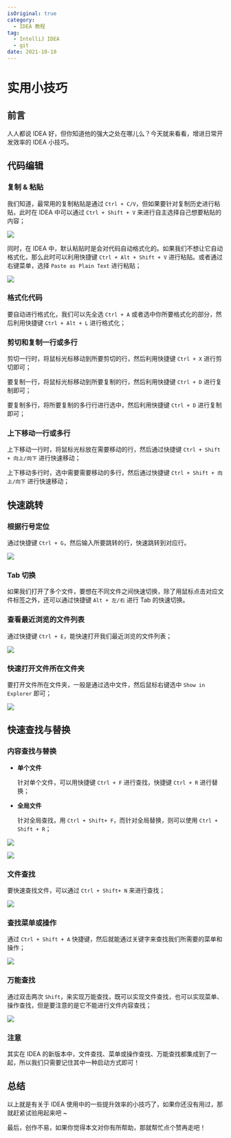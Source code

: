 ```yaml
---
isOriginal: true
category:
  - IDEA 教程
tag:
  - IntelliJ IDEA
  - git
date: 2021-10-10
---
```


# 实用小技巧

## 前言

人人都说 IDEA 好，但你知道他的强大之处在哪儿么？今天就来看看，增进日常开发效率的 IDEA 小技巧。

## 代码编辑

### 复制 & 粘贴

我们知道，最常用的复制粘贴是通过 `Ctrl + C/V`，但如果要针对复制历史进行粘贴，此时在 IDEA 中可以通过 `Ctrl + Shift + V` 来进行自主选择自己想要粘贴的内容；

![](assets/20211010-tips/75a104b1eff84a78dedbc4bc4d51ed7a.png)

同时，在 IDEA 中，默认粘贴时是会对代码自动格式化的。如果我们不想让它自动格式化，那么此时可以利用快捷键 `Ctrl + Alt + Shift + V` 进行粘贴。或者通过右键菜单，选择 `Paste as Plain Text` 进行粘贴；

![](assets/20211010-tips/cdb76601e9527a592220166ae68e5afc.png)

### 格式化代码

要自动进行格式化，我们可以先全选 `Ctrl + A` 或者选中你所要格式化的部分，然后利用快捷键 `Ctrl + Alt + L` 进行格式化；

###  剪切和复制一行或多行

剪切一行时，将鼠标光标移动到所要剪切的行，然后利用快捷键 `Ctrl + X` 进行剪切即可；

要复制一行，将鼠标光标移动到所要复制的行，然后利用快捷键 `Ctrl + D` 进行复制即可；

要复制多行，将所要复制的多行行进行选中，然后利用快捷键 `Ctrl + D` 进行复制即可；

### 上下移动一行或多行

上下移动一行时，将鼠标光标放在需要移动的行，然后通过快捷键 `Ctrl + Shift + 向上/向下` 进行快速移动；

上下移动多行时，选中需要需要移动的多行，然后通过快捷键 `Ctrl + Shift + 向上/向下` 进行快速移动；

##  快速跳转

### 根据行号定位

通过快捷键 `Ctrl + G`，然后输入所要跳转的行，快速跳转到对应行。

![](assets/20211010-tips/2d2e86ecb8dc163069b4803619c69c80.png)

### Tab 切换

如果我们打开了多个文件，要想在不同文件之间快速切换，除了用鼠标点击对应文件标签之外，还可以通过快捷键 `Alt + 左/右` 进行 Tab 的快速切换。

### 查看最近浏览的文件列表

通过快捷键 `Ctrl + E`，能快速打开我们最近浏览的文件列表；

![](assets/20211010-tips/091e8b6b63aed8112ff8c800686a4394.png)

### 快速打开文件所在文件夹

要打开文件所在文件夹，一般是通过选中文件，然后鼠标右键选中 `Show in Explorer` 即可；

![](assets/20211010-tips/bcbcdb8bf3fea3b21b3d3698caae943b.png)

##  快速查找与替换

###  内容查找与替换

-   **单个文件**

    针对单个文件，可以用快捷键 `Ctrl + F` 进行查找，快捷键 `Ctrl + R` 进行替换；

-   **全局文件**

    针对全局查找，用 `Ctrl + Shift+ F`，而针对全局替换，则可以使用 `Ctrl + Shift + R`；

![](assets/20211010-tips/a6e49aded013bc28aa53dac516f8229a.png)

![](assets/20211010-tips/f11c243584856d809749bd9069e2a63e.png)

###  文件查找

要快速查找文件，可以通过 `Ctrl + Shift+ N` 来进行查找；

![](assets/20211010-tips/4eba607aff5dd7291c3112fb80c89c81.png)

###  查找菜单或操作

通过 `Ctrl + Shift + A` 快捷键，然后就能通过关键字来查找我们所需要的菜单和操作；

![](assets/20211010-tips/fcbad07fe2b94f437617c67647f919b2.png)

###  万能查找

通过双击两次 `Shift`，来实现万能查找，既可以实现文件查找，也可以实现菜单、操作查找，但是要注意的是它不能进行文件内容查找；

![](assets/20211010-tips/3451e9cbe42b89ce3b654ff0323aafa3.png)

### 注意

其实在 IDEA 的新版本中，文件查找、菜单或操作查找、万能查找都集成到了一起，所以我们只需要记住其中一种启动方式即可！

## 总结

以上就是有关于 IDEA 使用中的一些提升效率的小技巧了，如果你还没有用过，那就赶紧试验用起来吧 ~

最后，创作不易，如果你觉得本文对你有所帮助，那就帮忙点个赞再走吧！